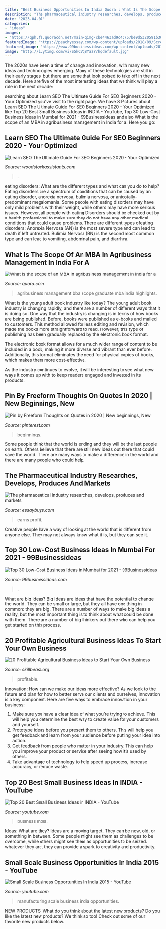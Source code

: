 ```yaml
---
title: "Best Business Opportunities In India Quora : What Is The Scope Of An Mba In Agribusiness Management In India For A"
description: "The pharmaceutical industry researches, develops, produces and markets"
date: "2023-04-07"
categories:
- "ideas"
images:
- "https://qph.fs.quoracdn.net/main-qimg-cbe4463ad9c45757be9d5320591b300e"
featuredImage: "https://peachyessay.com/wp-content/uploads/2018/09/Screenshot_23.jpg"
featured_image: "https://www.99businessideas.com/wp-content/uploads/2015/09/businessideasinmumbai.jpg"
image: "http://i.ytimg.com/vi/S5kCVq8YazY/hqdefault.jpg"
---
```



The 2020s have been a time of change and innovation, with many new ideas and technologies emerging. Many of these technologies are still in their early stages, but there are some that look poised to take off in the next decade. Here are five of the most interesting ideas that we think will play a role in the next decade:

	

		
searching about Learn SEO The Ultimate Guide For SEO Beginners 2020 - Your Optimized you've visit to the right page. We have 8 Pictures about Learn SEO The Ultimate Guide For SEO Beginners 2020 - Your Optimized like Top 20 Best Small Business Ideas in INDIA - YouTube, Top 30 Low-Cost Business Ideas in Mumbai for 2021 - 99Businessideas and also What is the scope of an MBA in agribusiness management in India for a. Here you go:
		
    
## Learn SEO The Ultimate Guide For SEO Beginners 2020 - Your Optimized

<img loading=lazy src="https://mangools.com/blog/wp-content/uploads/2019/07/original-research.jpg" onerror="this.onerror=null;this.src='https://tse1.mm.bing.net/th?id=OIP.m-bEms4SgQZh_QFXWnbxggHaFA&amp;pid=15.1';" alt="Learn SEO The Ultimate Guide For SEO Beginners 2020 - Your Optimized">

_Source: woodstockassistants.com_

>. 

	

eating disorders: What are the different types and what can you do to help?
Eating disorders are a spectrum of conditions that can be caused by an eating disorder, anorexia nervosa, bulimia nervosa, or anidotally-predominant megalomania. Some people with eating disorders may have only mild problems with their weight, while others may have more serious issues. However, all people with eating Disorders should be checked out by a health professional to make sure they do not have any other medical conditions that could cause problems. 
There are different types ofeating disorders: Anorexia Nervosa (AN) is the most severe type and can lead to death if left untreated. Bulimia Nervosa (BN) is the second most common type and can lead to vomiting, abdominal pain, and diarrhea.

    
## What Is The Scope Of An MBA In Agribusiness Management In India For A

<img loading=lazy src="https://qph.fs.quoracdn.net/main-qimg-cbe4463ad9c45757be9d5320591b300e" onerror="this.onerror=null;this.src='https://tse3.mm.bing.net/th?id=OIP.y-RGOtnEV1e-nVMgWRswDgHaDu&amp;pid=15.1';" alt="What is the scope of an MBA in agribusiness management in India for a">

_Source: quora.com_

>agribusiness management bba scope graduate mba india highlights. 

	

What is the young adult book industry like today?
The young adult book industry is changing rapidly, and there are a number of different ways that it is doing so. One way that the industry is changing is in terms of how books are being published. 
Before, books were published as e-books and mailed to customers. This method allowed for less editing and revision, which made the books more straightforward to read. However, this type of publishing has been gradually replaced by the electronic book format. 

The electronic book format allows for a much wider range of content to be included in a book, making it more diverse and vibrant than ever before. Additionally, this format eliminates the need for physical copies of books, which makes them more cost-effective. 

As the industry continues to evolve, it will be interesting to see what new ways it comes up with to keep readers engaged and invested in its products.

    
## Pin By Freeform Thoughts On Quotes In 2020 | New Beginnings, New

<img loading=lazy src="https://i.pinimg.com/736x/42/30/a1/4230a10ef243f4ef77a606de4cd2f6c5.jpg" onerror="this.onerror=null;this.src='https://tse1.mm.bing.net/th?id=OIP.ecHAEVbF_LpFmx8Sdj4-JwHaGp&amp;pid=15.1';" alt="Pin by Freeform Thoughts on Quotes in 2020 | New beginnings, New">

_Source: pinterest.com_

>beginnings. 

	

Some people think that the world is ending and they will be the last people on earth. Others believe that there are still new ideas out there that could save the world. There are many ways to make a difference in the world and there are many people who could help.

    
## The Pharmaceutical Industry Researches, Develops, Produces And Markets

<img loading=lazy src="https://peachyessay.com/wp-content/uploads/2018/09/Screenshot_23.jpg" onerror="this.onerror=null;this.src='https://tse2.mm.bing.net/th?id=OIP.sGjjwSulM2jFch9Qxa8JZgHaEH&amp;pid=15.1';" alt="The pharmaceutical industry researches, develops, produces and markets">

_Source: essaybuys.com_

>earns profit. 

	

Creative people have a way of looking at the world that is different from anyone else. They may not always know what it is, but they can see it.

    
## Top 30 Low-Cost Business Ideas In Mumbai For 2021 - 99Businessideas

<img loading=lazy src="https://www.99businessideas.com/wp-content/uploads/2015/09/businessideasinmumbai.jpg" onerror="this.onerror=null;this.src='https://tse3.mm.bing.net/th?id=OIP.AgfHrowDRR0E1zNbaaLcLgHaDt&amp;pid=15.1';" alt="Top 30 Low-Cost Business Ideas in Mumbai for 2021 - 99Businessideas">

_Source: 99businessideas.com_

>. 

	

What are big ideas?
Big Ideas are ideas that have the potential to change the world. They can be small or large, but they all have one thing in common: they are big. There are a number of ways to make big ideas a reality, but the most important thing is to think about what could be done with them. There are a number of big thinkers out there who can help you get started on this process.

    
## 20 Profitable Agricultural Business Ideas To Start Your Own Business

<img loading=lazy src="https://i.ytimg.com/vi/rJxQB7chJLc/maxresdefault.jpg" onerror="this.onerror=null;this.src='https://tse2.mm.bing.net/th?id=OIP.dzGcrpHQS-u1mKNvOOq7-QHaEK&amp;pid=15.1';" alt="20 Profitable Agricultural Business Ideas to Start Your Own Business">

_Source: skillbeast.org_

>profitable. 

	

Innovation: How can we make our ideas more effective?
As we look to the future and plan for how to better serve our clients and ourselves, innovation is a key component. Here are five ways to embrace innovation in your business: 
1. Make sure you have a clear idea of what you’re trying to achieve. This will help you determine the best way to create value for your customers and yourself. 
2. Prototype ideas before you present them to others. This will help you get feedback and learn from your audience before putting your idea into action. 
3. Get feedback from people who matter in your industry. This can help you improve your product or service after seeing how it’s used by others. 
4. Take advantage of technology to help speed up process, increase accuracy, or reduce waste.

    
## Top 20 Best Small Business Ideas In INDIA - YouTube

<img loading=lazy src="https://i.ytimg.com/vi/v4G8Ol6gYaU/maxresdefault.jpg" onerror="this.onerror=null;this.src='https://tse4.mm.bing.net/th?id=OIP.-zDCfz3yDkJwb4dfWMW0igHaEK&amp;pid=15.1';" alt="Top 20 Best Small Business Ideas in INDIA - YouTube">

_Source: youtube.com_

>business india. 

	

Ideas: What are they?
Ideas are a moving target. They can be new, old, or something in between. Some people might see them as challenges to be overcome, while others might see them as opportunities to be seized. whatever they are, they can provide a spark to creativity and productivity.

    
## Small Scale Business Opportunities In India 2015 - YouTube

<img loading=lazy src="http://i.ytimg.com/vi/S5kCVq8YazY/hqdefault.jpg" onerror="this.onerror=null;this.src='https://tse4.mm.bing.net/th?id=OIP.Ag4TNt1bak96GPgwl2lBowHaFj&amp;pid=15.1';" alt="Small Scale Business Opportunities In India 2015 - YouTube">

_Source: youtube.com_

>manufacturing scale business india opportunities. 

	

NEW PRODUCTS: What do you think about the latest new products?
Do you like the latest new products? We think so too! Check out some of our favorite new products below.

